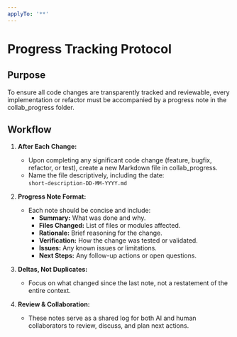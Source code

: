 ```yaml
---
applyTo: '**'
---
```


# Progress Tracking Protocol

## Purpose
To ensure all code changes are transparently tracked and reviewable, every implementation or refactor must be accompanied by a progress note in the collab_progress folder.

## Workflow

1. **After Each Change:**
   - Upon completing any significant code change (feature, bugfix, refactor, or test), create a new Markdown file in collab_progress.
   - Name the file descriptively, including the date:  
     `short-description-DD-MM-YYYY.md`  

2. **Progress Note Format:**
   - Each note should be concise and include:
     - **Summary:** What was done and why.
     - **Files Changed:** List of files or modules affected.
     - **Rationale:** Brief reasoning for the change.
     - **Verification:** How the change was tested or validated.
     - **Issues:** Any known issues or limitations.
     - **Next Steps:** Any follow-up actions or open questions.

3. **Deltas, Not Duplicates:**
   - Focus on what changed since the last note, not a restatement of the entire context.

4. **Review & Collaboration:**
   - These notes serve as a shared log for both AI and human collaborators to review, discuss, and plan next actions.
